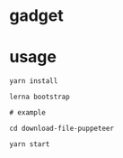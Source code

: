 
# gadget

# usage

```shell
yarn install

lerna bootstrap

# example

cd download-file-puppeteer

yarn start
```